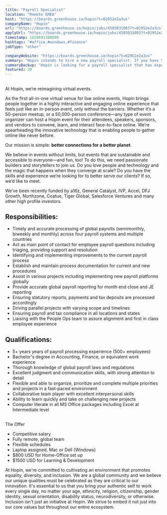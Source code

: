```yaml
---
title: "Payroll Specialist"
location: "Remote EMEA"
host: "https://boards.greenhouse.io/hopin?t=02952e2a3us"
companyName: "Hopin"
url: "https://boards.greenhouse.io/hopin/jobs/4503031003?t=02952e2a3us"
applyUrl: "https://boards.greenhouse.io/hopin/jobs/4503031003?t=02952e2a3us#app"
timestamp: 1620691200000
hashtags: "#office,#windows,#finance"
jobType: "other"

companyWebsite: "https://boards.greenhouse.io/hopin?t=02952e2a3us"
summary: "Hopin intends to hire a new payroll specialist. If you have 5+ years years of payroll processing experience, consider applying."
summaryBackup: "Hopin is looking for a payroll specialist that has experience in: #office, #windows, #finance."
featured: 20
---
```


## 

At Hopin, we’re reimagining virtual events.

As the first all-in-one virtual venue for live online events, Hopin brings people together in a highly interactive and engaging online experience that feels just like an in-person event, only without the barriers. Whether it’s a 50-person meetup, or a 50,000-person conference—any type of event organizer can host a Hopin event for their attendees, speakers, sponsors, and vendors to convene, learn, and interact face-to-face online. We’re spearheading the innovative technology that is enabling people to gather online like never before.

Our mission is simple: **better connections for a better planet**. 

We believe in events without limits, but events that are sustainable and accessible to everyone—and fun, too! To do this, we need passionate builders and storytellers to join us. Do you love people and technology and the magic that happens when they converge at scale? Do you have the skills and experience we’re looking for to better serve our clients? If so, we’d like to meet.

We’ve been recently funded by a16z, General Catalyst, IVP, Accel, DFJ Growth, Northzone, Coatue, Tiger Global, Salesforce Ventures and many other high profile investors.

## Responsibilities:

*   Timely and accurate processing of global payrolls (semimonthly, biweekly and monthly) across four payroll systems and multiple countries 
*   Act as main point of contact for employee payroll questions including triaging, providing support and resolution
*   Identifying and implementing improvements to the current payroll process
*   Establish and maintain process documentation for current and new procedures
*   Assist in various projects including implementing new payroll platforms globally 
*   Provide accurate global payroll reporting for month end close and JE reporting 
*   Ensuring statutory reports, payments and tax deposits are processed accordingly 
*   Driving parallel projects with varying scope and timelines 
*   Ensuring payroll and tax compliance in all locations and states 
*   Liaising with the People Ops team to assure alignment and first in class employee experience

## Qualifications:

*   5+ years years of payroll processing experience (500+ employees) 
*   Bachelor's degree in Accounting, Finance, or equivalent work experience
*   Thorough knowledge of global payroll laws and regulations
*   Excellent judgment and communication skills, with strong attention to detail
*   Flexible and able to organize, prioritize and complete multiple priorities and projects in a fast-paced environment
*   Collaborative team player with excellent interpersonal skills
*   Ability to learn quickly and take on challenging new projects
*   Computer literate in all MS Office packages including Excel at Intermediate level

## 

The Offer

*   Competitive salary
*   Fully remote, global team
*   Flexible schedules
*   Laptop assigned, Mac or Dell (Windows)
*   $800 USD for Home-Office set up
*   $1500 USD for Learning & Development

At Hopin, we're committed to cultivating an environment that promotes equality, diversity, and inclusion. We are a global community and we believe our unique qualities must be celebrated as they are critical to our innovation. It's essential to us that you bring your authentic self to work every single day, no matter your age, ethnicity, religion, citizenship, gender identity, sexual orientation, disability status, neurodiversity, or otherwise. Inclusion isn't just an initiative at Hopin. We strive to embed it not just into our core values but throughout our entire ecosystem.
